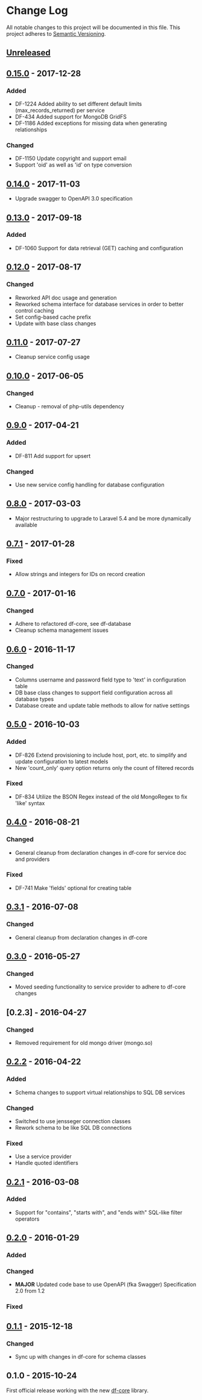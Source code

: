# Change Log
All notable changes to this project will be documented in this file.
This project adheres to [Semantic Versioning](http://semver.org/).

## [Unreleased]
## [0.15.0] - 2017-12-28
### Added
- DF-1224 Added ability to set different default limits (max_records_returned) per service
- DF-434 Added support for MongoDB GridFS
- DF-1186 Added exceptions for missing data when generating relationships
### Changed
- DF-1150 Update copyright and support email
- Support 'oid' as well as 'id' on type conversion

## [0.14.0] - 2017-11-03
- Upgrade swagger to OpenAPI 3.0 specification

## [0.13.0] - 2017-09-18
### Added
- DF-1060 Support for data retrieval (GET) caching and configuration

## [0.12.0] - 2017-08-17
### Changed
- Reworked API doc usage and generation
- Reworked schema interface for database services in order to better control caching
- Set config-based cache prefix
- Update with base class changes

## [0.11.0] - 2017-07-27
- Cleanup service config usage

## [0.10.0] - 2017-06-05
### Changed
- Cleanup - removal of php-utils dependency

## [0.9.0] - 2017-04-21
### Added
- DF-811 Add support for upsert
### Changed
- Use new service config handling for database configuration

## [0.8.0] - 2017-03-03
- Major restructuring to upgrade to Laravel 5.4 and be more dynamically available

## [0.7.1] - 2017-01-28
### Fixed
- Allow strings and integers for IDs on record creation

## [0.7.0] - 2017-01-16
### Changed
- Adhere to refactored df-core, see df-database
- Cleanup schema management issues

## [0.6.0] - 2016-11-17
### Changed
- Columns username and password field type to 'text' in configuration table
- DB base class changes to support field configuration across all database types
- Database create and update table methods to allow for native settings

## [0.5.0] - 2016-10-03
### Added
- DF-826 Extend provisioning to include host, port, etc. to simplify and update configuration to latest models
- New 'count_only' query option returns only the count of filtered records

### Fixed
- DF-834 Utilize the BSON Regex instead of the old MongoRegex to fix 'like' syntax

## [0.4.0] - 2016-08-21
### Changed
- General cleanup from declaration changes in df-core for service doc and providers

### Fixed
- DF-741 Make 'fields' optional for creating table

## [0.3.1] - 2016-07-08
### Changed
- General cleanup from declaration changes in df-core

## [0.3.0] - 2016-05-27
### Changed
- Moved seeding functionality to service provider to adhere to df-core changes

## [0.2.3] - 2016-04-27
### Changed
- Removed requirement for old mongo driver (mongo.so)

## [0.2.2] - 2016-04-22
### Added
- Schema changes to support virtual relationships to SQL DB services

### Changed
- Switched to use jensseger connection classes
- Rework schema to be like SQL DB connections

### Fixed
- Use a service provider 
- Handle quoted identifiers 

## [0.2.1] - 2016-03-08
### Added
- Support for "contains", "starts with", and "ends with" SQL-like filter operators

## [0.2.0] - 2016-01-29
### Added

### Changed
- **MAJOR** Updated code base to use OpenAPI (fka Swagger) Specification 2.0 from 1.2

### Fixed

## [0.1.1] - 2015-12-18
### Changed
- Sync up with changes in df-core for schema classes

## 0.1.0 - 2015-10-24
First official release working with the new [df-core](https://github.com/dreamfactorysoftware/df-core) library.

[Unreleased]: https://github.com/dreamfactorysoftware/df-mongodb/compare/0.15.0...HEAD
[0.15.0]: https://github.com/dreamfactorysoftware/df-mongodb/compare/0.14.0...0.15.0
[0.14.0]: https://github.com/dreamfactorysoftware/df-mongodb/compare/0.13.0...0.14.0
[0.13.0]: https://github.com/dreamfactorysoftware/df-mongodb/compare/0.12.0...0.13.0
[0.12.0]: https://github.com/dreamfactorysoftware/df-mongodb/compare/0.11.0...0.12.0
[0.11.0]: https://github.com/dreamfactorysoftware/df-mongodb/compare/0.10.0...0.11.0
[0.10.0]: https://github.com/dreamfactorysoftware/df-mongodb/compare/0.9.0...0.10.0
[0.9.0]: https://github.com/dreamfactorysoftware/df-mongodb/compare/0.8.0...0.9.0
[0.8.0]: https://github.com/dreamfactorysoftware/df-mongodb/compare/0.7.1...0.8.0
[0.7.1]: https://github.com/dreamfactorysoftware/df-mongodb/compare/0.7.0...0.7.1
[0.7.0]: https://github.com/dreamfactorysoftware/df-mongodb/compare/0.6.0...0.7.0
[0.6.0]: https://github.com/dreamfactorysoftware/df-mongodb/compare/0.5.0...0.6.0
[0.5.0]: https://github.com/dreamfactorysoftware/df-mongodb/compare/0.4.0...0.5.0
[0.4.0]: https://github.com/dreamfactorysoftware/df-mongodb/compare/0.3.1...0.4.0
[0.3.1]: https://github.com/dreamfactorysoftware/df-mongodb/compare/0.3.0...0.3.1
[0.3.0]: https://github.com/dreamfactorysoftware/df-mongodb/compare/0.2.2...0.3.0
[0.2.2]: https://github.com/dreamfactorysoftware/df-mongodb/compare/0.2.1...0.2.2
[0.2.1]: https://github.com/dreamfactorysoftware/df-mongodb/compare/0.2.0...0.2.1
[0.2.0]: https://github.com/dreamfactorysoftware/df-mongodb/compare/0.1.1...0.2.0
[0.1.1]: https://github.com/dreamfactorysoftware/df-mongodb/compare/0.1.0...0.1.1
